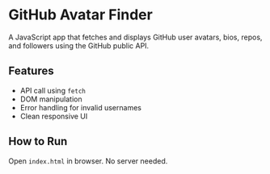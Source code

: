 # GitHub Avatar Finder

A JavaScript app that fetches and displays GitHub user avatars, bios, repos, and followers using the GitHub public API.

## Features
- API call using `fetch`
- DOM manipulation
- Error handling for invalid usernames
- Clean responsive UI

## How to Run
Open `index.html` in browser. No server needed.